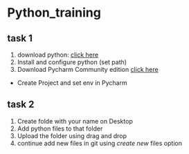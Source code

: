 # Python_training

## task 1
1. download python: [click here](https://www.python.org/downloads/)
2. Install and configure python (set path)
3. Download Pycharm  Community edition  [click here](https://www.jetbrains.com/pycharm/download)
  * Create Project and set env in Pycharm 

## task 2
1. Create folde with your name on Desktop
2. Add python files to that folder 
3. Upload the folder using drag and drop
4. continue add new files in git using *create new* files option 
